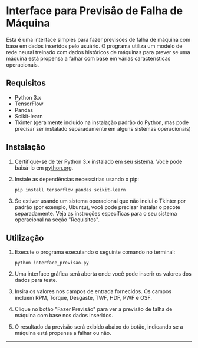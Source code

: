 

# Interface para Previsão de Falha de Máquina

Esta é uma interface simples para fazer previsões de falha de máquina com base em dados inseridos pelo usuário. 
O programa utiliza um modelo de rede neural treinado com dados históricos de máquinas para prever se uma máquina está propensa a 
falhar com base em várias características operacionais.

## Requisitos

- Python 3.x
- TensorFlow
- Pandas
- Scikit-learn
- Tkinter (geralmente incluído na instalação padrão do Python, mas pode precisar ser instalado separadamente em alguns sistemas operacionais)

## Instalação

1. Certifique-se de ter Python 3.x instalado em seu sistema. Você pode baixá-lo em [python.org](https://www.python.org/).

2. Instale as dependências necessárias usando o pip:

    ```
    pip install tensorflow pandas scikit-learn
    ```

3. Se estiver usando um sistema operacional que não inclui o Tkinter por padrão (por exemplo, Ubuntu), você pode precisar instalar o pacote separadamente. Veja as instruções específicas para o seu sistema operacional na seção "Requisitos".

## Utilização

1. Execute o programa executando o seguinte comando no terminal:

    ```
    python interface_previsao.py
    ```

2. Uma interface gráfica será aberta onde você pode inserir os valores dos dados para teste.

3. Insira os valores nos campos de entrada fornecidos. Os campos incluem RPM, Torque, Desgaste, TWF, HDF, PWF e OSF.

4. Clique no botão "Fazer Previsão" para ver a previsão de falha de máquina com base nos dados inseridos.

5. O resultado da previsão será exibido abaixo do botão, indicando se a máquina está propensa a falhar ou não.

--- 
